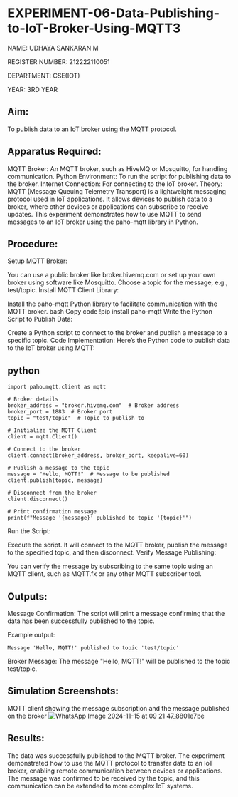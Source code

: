 # EXPERIMENT-06-Data-Publishing-to-IoT-Broker-Using-MQTT3
 
 NAME: UDHAYA SANKARAN M
 
 REGISTER NUMBER: 212222110051
 
 DEPARTMENT: CSE(IOT)
 
 YEAR: 3RD YEAR
 
 ## Aim:
 To publish data to an IoT broker using the MQTT protocol.

## Apparatus Required:
 MQTT Broker: An MQTT broker, such as HiveMQ or Mosquitto, for handling communication.
 Python Environment: To run the script for publishing data to the broker.
 Internet Connection: For connecting to the IoT broker.
Theory:
 MQTT (Message Queuing Telemetry Transport) is a lightweight messaging protocol used in IoT applications. It allows devices to publish data to a broker, where other devices or applications can subscribe to receive updates. This experiment demonstrates how to use MQTT to send messages to an IoT broker using the paho-mqtt library in Python.

## Procedure:
 Setup MQTT Broker:

 You can use a public broker like broker.hivemq.com or set up your own broker using software like Mosquitto.
 Choose a topic for the message, e.g., test/topic.
 Install MQTT Client Library:

 Install the paho-mqtt Python library to facilitate communication with the MQTT broker.
 bash
 Copy code
 !pip install paho-mqtt
 Write the Python Script to Publish Data:

 Create a Python script to connect to the broker and publish a message to a specific topic.
 Code Implementation: Here’s the Python code to publish data to the IoT broker using MQTT:

## python
```
import paho.mqtt.client as mqtt

# Broker details
broker_address = "broker.hivemq.com"  # Broker address
broker_port = 1883  # Broker port
topic = "test/topic"  # Topic to publish to

# Initialize the MQTT Client
client = mqtt.Client()

# Connect to the broker
client.connect(broker_address, broker_port, keepalive=60)

# Publish a message to the topic
message = "Hello, MQTT!"  # Message to be published
client.publish(topic, message)

# Disconnect from the broker
client.disconnect()

# Print confirmation message
print(f"Message '{message}' published to topic '{topic}'")
```

Run the Script:

Execute the script. It will connect to the MQTT broker, publish the message to the specified topic, and then disconnect.
Verify Message Publishing:

You can verify the message by subscribing to the same topic using an MQTT client, such as MQTT.fx or any other MQTT subscriber tool.

## Outputs:
Message Confirmation: The script will print a message confirming that the data has been successfully published to the topic.

Example output:
```
Message 'Hello, MQTT!' published to topic 'test/topic'
```
Broker Message: The message "Hello, MQTT!" will be published to the topic test/topic.


## Simulation Screenshots:
 MQTT client showing the message subscription and the message published on the broker
![WhatsApp Image 2024-11-15 at 09 21 47_8801e7be](https://github.com/user-attachments/assets/fedf1896-cddf-4efa-b4bb-aaa3ffc47ad1)


 ## Results:
The data was successfully published to the MQTT broker. The experiment demonstrated how to use the MQTT protocol to transfer data to an IoT broker, enabling remote communication between devices or applications. The message was confirmed to be received by the topic, and this communication can be extended to more complex IoT systems.
